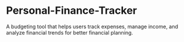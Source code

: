 # Personal-Finance-Tracker
A budgeting tool that helps users track expenses, manage income, and analyze financial trends for better financial planning.
